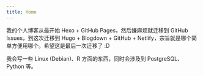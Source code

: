 ```yaml
---
title: Home
---
```


我的个人博客从最开始 Hexo + GitHub Pages，然后嫌麻烦就迁移到 GitHub Issues，到这次迁移到 Hugo + Blogdown + GitHub +  Netlify，宗旨就是哪个简单方便用哪个。希望这是最后一次迁移了 :D

我会写一些 Linux (Debian)、R 方面的东西，同时会涉及到 PostgreSQL、Python 等。
